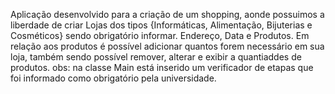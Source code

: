 Aplicação desenvolvido para a criação de um shopping, aonde possuimos a liberdade de criar Lojas dos tipos {Informáticas, Alimentação, Bijuterias e Cosméticos} sendo obrigatório informar. Endereço, Data e Produtos. Em relação aos produtos é possível adicionar quantos forem necessário em sua loja, também sendo possível remover, alterar e exibir a quantiaddes de produtos. 
obs: na classe Main está inserido um verificador de etapas que foi informado como obrigatório pela universidade.    
